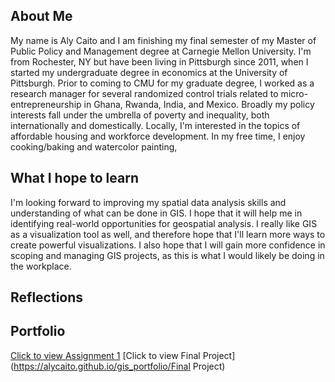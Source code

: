 ## About Me
My name is Aly Caito and I am finishing my final semester of my Master of Public Policy and Management degree at Carnegie Mellon University. I'm from Rochester, NY but have been living in Pittsburgh since 2011, when I started my undergraduate degree in economics at the University of Pittsburgh. Prior to coming to CMU for my graduate degree, I worked as a research manager for several randomized control trials related to micro-entrepreneurship in Ghana, Rwanda, India, and Mexico. Broadly my policy interests fall under the umbrella of poverty and inequality, both internationally and domestically. Locally, I'm interested in the topics of affordable housing and workforce development. In my free time, I enjoy cooking/baking and watercolor painting, 

## What I hope to learn
I'm looking forward to improving my spatial data analysis skills and understanding of what can be done in GIS. I hope that it will help me in identifying real-world opportunities for geospatial analysis. I really like GIS as a visualization tool as well, and therefore hope that I'll learn more ways to create powerful visualizations. I also hope that I will gain more confidence in scoping and managing GIS projects, as this is what I would likely be doing in the workplace.

## Reflections

## Portfolio
[Click to view Assignment 1](https://alycaito.github.io/gis_portfolio/Assignment1)
[Click to view Final Project](https://alycaito.github.io/gis_portfolio/Final Project)

